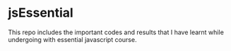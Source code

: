 # jsEssential
This repo includes the important codes and results that I have learnt while undergoing with essential javascript course. 
